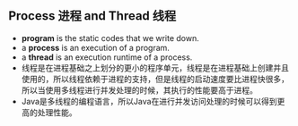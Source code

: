 ## Process 进程 and Thread 线程

- **program** is the static codes that we write down.
- a **process** is an execution of a program.
- a **thread** is an execution runtime of a process.
- 线程是在进程基础之上划分的更小的程序单元，线程是在进程基础上创建并且使用的，所以线程依赖于进程的支持，但是线程的启动速度要比进程快很多，所以当使用多线程进行并发处理的时候，其执行的性能要高于进程。
- Java是多线程的编程语言，所以Java在进行并发访问处理的时候可以得到更高的处理性能。
